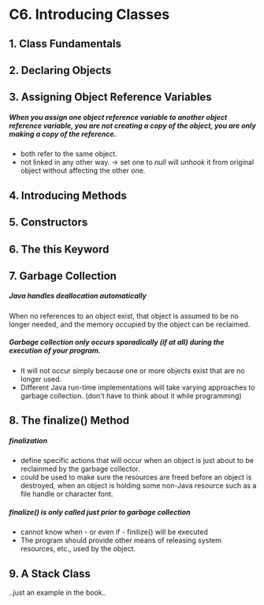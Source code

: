 # C6. Introducing Classes

## 1. Class Fundamentals

## 2. Declaring Objects

## 3. Assigning Object Reference Variables

##### When you assign one object reference variable to another object reference variable, you are not creating a copy of the object, you are only making a copy of the reference.
- both refer to the same object. 
- not linked in any other way. -> set one to *null* will *unhook* it from original object without affecting the other one.

## 4. Introducing Methods

## 5. Constructors

## 6. The this Keyword

## 7. Garbage Collection

##### Java handles deallocation automatically
When no references to an object exist, that object is assumed to be no longer needed, and the memory occupied by the object can be reclaimed.

##### Garbage collection only occurs sporadically (if at all) during the execution of your program.
- It will not occur simply because one or more objects exist that are no longer used.
- Different Java run-time implementations will take varying approaches to garbage collection. (don't have to think about it while programming)

## 8. The finalize() Method

##### finalization
- define specific actions that will occur when an object is just about to be reclainmed by the garbage collector.
-  could be used to make sure the resources are freed before an object is destroyed, when an object is holding some non-Java resource such as a file handle or character font.

##### finalize() is only called just prior to garbage collection
- cannot know when - or even if - finilize() will be executed
- The program should provide other means of releasing system resources, etc., used by the object.

## 9. A Stack Class
..just an example in the book..